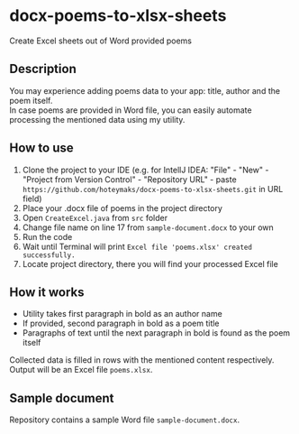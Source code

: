 # docx-poems-to-xlsx-sheets
Create Excel sheets out of Word provided poems


## Description
You may experience adding poems data to your app: title, author and the poem itself.<br>
In case poems are provided in Word file, you can easily automate processing the mentioned data using my utility.


## How to use
1. Clone the project to your IDE (e.g. for IntellJ IDEA: "File" - "New" - "Project from Version Control" - "Repository URL" - paste `https://github.com/hoteymaks/docx-poems-to-xlsx-sheets.git` in URL field)
2. Place your .docx file of poems in the project directory
3. Open `CreateExcel.java` from `src` folder
4. Change file name on line 17 from `sample-document.docx` to your own
5. Run the code
6. Wait until Terminal will print `Excel file 'poems.xlsx' created successfully.`
7. Locate project directory, there you will find your processed Excel file


## How it works
- Utility takes first paragraph in bold as an author name
- If provided, second paragraph in bold as a poem title
- Paragraphs of text until the next paragraph in bold is found as the poem itself

Collected data is filled in rows with the mentioned content respectively. Output will be an Excel file `poems.xlsx`.


## Sample document
Repository contains a sample Word file `sample-document.docx`.
